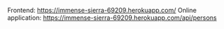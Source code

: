 Frontend: https://immense-sierra-69209.herokuapp.com/
Online application: https://immense-sierra-69209.herokuapp.com/api/persons
